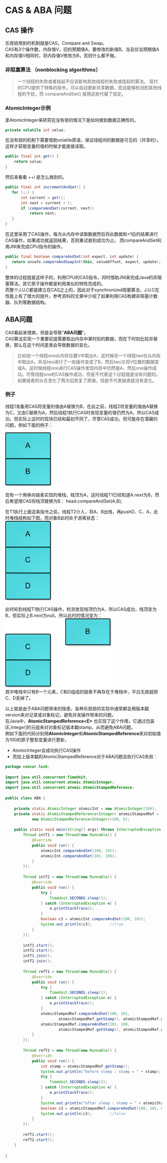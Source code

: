  # CAS  &  ABA 问题
 
 ## CAS 操作
乐观锁用到的机制就是CAS，Compare and Swap。    
CAS有3个操作数，内存值V，旧的预期值A，要修改的新值B。当且仅当预期值A和内存值V相同时，将内存值V修改为B，否则什么都不做。
 
 
 
 
 ### 非阻塞算法 （nonblocking algorithms）
 > 一个线程的失败或者挂起不应该影响其他线程的失败或挂起的算法。
 现代的CPU提供了特殊的指令，可以自动更新共享数据，而且能够检测到其他线程的干扰，而 compareAndSet() 就用这些代替了锁定。
 
 
### AtomicInteger示例
 拿AtomicInteger来研究在没有锁的情况下是如何做到数据正确性的。
 ```java
 private volatile int value;
 ```
        
 在没有锁的机制下需要借助volatile原语，保证线程间的数据是可见的（共享的）。     
 这样才获取变量的值的时候才能直接读取。
```java
public final int get() {
    return value;
}
```
 
 
 然后来看看 ++i 是怎么做到的。
 ```java
 public final int incrementAndGet() {
    for (;;) {
        int current = get();
        int next = current + 1;
        if (compareAndSet(current, next))
            return next;
    }
 }
 ```
 在这里采用了CAS操作，每次从内存中读取数据然后将此数据和+1后的结果进行CAS操作，如果成功就返回结果，否则重试直到成功为止。
 而compareAndSet利用JNI来完成CPU指令的操作。
 ```java
 public final boolean compareAndSet(int expect, int update) {   
    return unsafe.compareAndSwapInt(this, valueOffset, expect, update);
 }
 ```
 整体的过程就是这样子的，利用CPU的CAS指令，同时借助JNI来完成Java的非阻塞算法。其它原子操作都是利用类似的特性完成的。     
 而整个J.U.C都是建立在CAS之上的，因此对于synchronized阻塞算法，J.U.C在性能上有了很大的提升。参考资料的文章中介绍了如果利用CAS构建非阻塞计数器、队列等数据结构。
 
 
 ## ABA问题
 CAS看起来很爽，但是会导致“**ABA问题**”。              
 CAS算法实现一个重要前提需要取出内存中某时刻的数据，而在下时刻比较并替换，那么在这个时间差类会导致数据的变化。      
 > 比如说一个线程one从内存位置V中取出A，这时候另一个线程two也从内存中取出A，并且two进行了一些操作变成了B，然后two又将V位置的数据变成A，这时候线程one进行CAS操作发现内存中仍然是A，然后one操作成功。尽管线程one的CAS操作成功，但是不代表这个过程就是没有问题的。如果链表的头在变化了两次后恢复了原值，但是不代表链表就没有变化。
 
 ### 例子
 线程1准备用CAS将变量的值由A替换为B，在此之前，线程2将变量的值由A替换为C，又由C替换为A，然后线程1执行CAS时发现变量的值仍然为A，所以CAS成功。但实际上这时的现场已经和最初不同了，尽管CAS成功，但可能存在潜藏的问题，例如下面的例子：    
 
![Image](https://github.com/WhiteSmithFloyd/ress/blob/master/imgs/art_thread/ABA-1.jpg)
   
现有一个用单向链表实现的堆栈，栈顶为A，这时线程T1已经知道A.next为B，然后希望用CAS将栈顶替换为B：
head.compareAndSet(A,B);

在T1执行上面这条指令之前，线程T2介入，将A、B出栈，再pushD、C、A，此时堆栈结构如下图，而对象B此时处于游离状态：   
![Image](https://github.com/WhiteSmithFloyd/ress/blob/master/imgs/art_thread/ABA-2.jpg)



此时轮到线程T1执行CAS操作，检测发现栈顶仍为A，所以CAS成功，栈顶变为B，但实际上B.next为null，所以此时的情况变为：      
![Image](https://github.com/WhiteSmithFloyd/ress/blob/master/imgs/art_thread/ABA-3.jpg)    
其中堆栈中只有B一个元素，C和D组成的链表不再存在于堆栈中，平白无故就把C、D丢掉了。


以上就是由于ABA问题带来的隐患，各种乐观锁的实现中通常都会用版本戳version来对记录或对象标记，避免并发操作带来的问题。         
在Java中，**AtomicStampedReference&lt;E&gt;** 也实现了这个作用，它通过包装[E,Integer]的元组来对对象标记版本戳stamp，从而避免ABA问题。       
例如下面的代码分别用**AtomicInteger**和**AtomicStampedReference**来对初始值为100的原子整型变量进行更新，
 - AtomicInteger会成功执行CAS操作
 - 而加上版本戳的AtomicStampedReference对于ABA问题会执行CAS失败：
```java
package concur.lock;

import java.util.concurrent.TimeUnit;
import java.util.concurrent.atomic.AtomicInteger;
import java.util.concurrent.atomic.AtomicStampedReference;

public class ABA {
    
    private static AtomicInteger atomicInt = new AtomicInteger(100);
    private static AtomicStampedReference<Integer> atomicStampedRef = 
            new AtomicStampedReference<Integer>(100, 0);
    
    public static void main(String[] args) throws InterruptedException {
        Thread intT1 = new Thread(new Runnable() {
            @Override
            public void run() {
                atomicInt.compareAndSet(100, 101);
                atomicInt.compareAndSet(101, 100);
            }
        });
        
        Thread intT2 = new Thread(new Runnable() {
            @Override
            public void run() {
                try {
                    TimeUnit.SECONDS.sleep(1);
                } catch (InterruptedException e) {
                    e.printStackTrace();
                }
                boolean c3 = atomicInt.compareAndSet(100, 101);
                System.out.println(c3);        //true
            }
        });
        
        intT1.start();
        intT2.start();
        intT1.join();
        intT2.join();
        
        Thread refT1 = new Thread(new Runnable() {
            @Override
            public void run() {
                try {
                    TimeUnit.SECONDS.sleep(1);
                } catch (InterruptedException e) {
                    e.printStackTrace();
                }
                atomicStampedRef.compareAndSet(100, 101, 
                        atomicStampedRef.getStamp(), atomicStampedRef.getStamp()+1);
                atomicStampedRef.compareAndSet(101, 100, 
                        atomicStampedRef.getStamp(), atomicStampedRef.getStamp()+1);
            }
        });
        
        Thread refT2 = new Thread(new Runnable() {
            @Override
            public void run() {
                int stamp = atomicStampedRef.getStamp();
                System.out.println("before sleep : stamp = " + stamp);    // stamp = 0
                try {
                    TimeUnit.SECONDS.sleep(2);
                } catch (InterruptedException e) {
                    e.printStackTrace();
                }
                System.out.println("after sleep : stamp = " + atomicStampedRef.getStamp());//stamp = 1
                boolean c3 = atomicStampedRef.compareAndSet(100, 101, stamp, stamp+1);
                System.out.println(c3);        //false
            }
        });
        
        refT1.start();
        refT2.start();
    }

}
```








 
 
 
